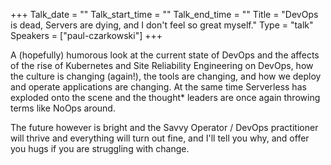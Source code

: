 +++
Talk_date = ""
Talk_start_time = ""
Talk_end_time = ""
Title = "DevOps is dead, Servers are dying, and I don't feel so great myself."
Type = "talk"
Speakers = ["paul-czarkowski"]
+++


A (hopefully) humorous look at the current state of DevOps and the affects of the rise of Kubernetes and Site Reliability Engineering on DevOps, how the culture is changing (again!), the tools are changing, and how we deploy and operate applications are changing.  At the same time Serverless has exploded onto the scene and the thought* leaders are once again throwing terms like NoOps around.



The future however is bright and the Savvy Operator / DevOps practitioner will thrive and everything will turn out fine, and I'll tell you why, and offer you hugs if you are struggling with change.
